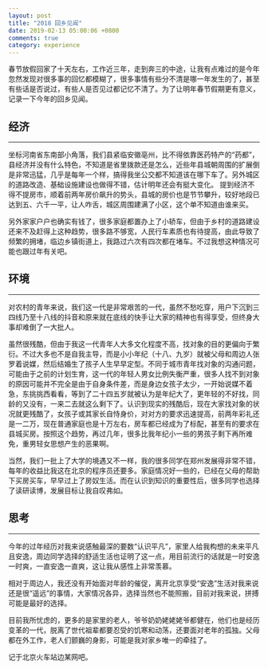 ```yaml
---
layout: post
title: "2018 回乡见闻"
date: 2019-02-13 05:00:06 +0800
comments: true
category: experience
---
```


春节放假回家了十天左右，工作近三年，走到奔三的中途，让我有点难过的是今年忽然发现对很多事的回忆都模糊了，很多事情有些分不清是哪一年发生的了，甚至有些话是否说过，有些人是否见过都记忆不清了。为了让明年春节假期更有意义，记录一下今年的回乡见闻。

## 经济
---
坐标河南省东南部小角落，我们县紧临安徽亳州，比不得依靠医药特产的“药都”，县经济并没有什么特色，不知道是省里拨款还是怎么，近些年县城朝周围的扩展倒是非常迅猛，几乎是每年一个样，搞得我坐公交都不知道该在哪下车了。另外城区的道路改造、基础设施建设也做得不错，估计明年还会有挺大变化。
提到经济不得不提房市，顺着前两年房价飙升的势头，县城的房价也是节节攀升，较好地段已达到五、六千一平，让人咋舌，城区周围建满了小区，这个单不知道由谁来买。

另外家家户户也确实有钱了，很多家庭都置办上了小轿车，但由于乡村的道路建设还来不及赶得上这种趋势，很多路不够宽，人民行车素质也有待提高，由此导致了频繁的拥堵，临边乡镇街道上，我路过六次有四次都在堵车。不过我想这种情况可能也跟过年有关吧。

## 环境
---
对农村的青年来说，我们这一代是非常艰苦的一代，虽然不愁吃穿，用户下沉到三四线乃至十八线的抖音和原来就在底线的快手让大家的精神也有得享受，但终身大事却难倒了一大批人。

虽然很残酷，但由于我这一代青年人大多文化程度不高，找对象的目的更偏向于繁衍。不过大多也不是自我主导，而是小小年纪（十八、九岁）就被父母和周边人张罗着说媒，然后结婚生了孩子人生早早定型。不同于城市青年找对象的沟通问题，可能由于之前的计划生育，这一代的年轻人男女比例失衡严重，很多人找不到对象的原因可能并不完全是由于自身条件差，而是身边女孩子太少，一开始说媒不着急，东挑挑西看看，等到了二十四五岁就被认为是年纪大了，更年轻的不好找，同龄的又没有，一来二去就这么剩下了。认识到现实的残酷后，现在大家找对象的状况就更残酷了，女孩子或其家长自恃身价，对对方的要求迅速提高，前两年彩礼还是一二万，现在普通家庭也是十万左右，房车都已经成为了标配，甚至有的要求在县城买房。按照这个趋势，再过几年，很多比我年纪小一些的男孩子剩下再所难免，重男轻女思想产生的恶果啊。

当然，我们一批上了大学的境遇又不一样，我的很多同学在郑州发展得非常不错，每年的收益比我这在北京的程序员还要多。家庭情况好一些的，已经在父母的帮助下买房买车，早早过上了房奴生活。而在认识到知识的重要性后，很多同学也选择了读研读博，发展目标让我自叹弗如。

## 思考
---
今年的过年经历对我来说感触最深的要数“认识平凡”，家里人给我构想的未来平凡且安逸，周边同学选择的舒适生活也证明了这一点，用目前流行的话就是一时安逸一时爽，一直安逸一直爽，这让我从感性上非常羡慕。

相对于周边人，我还没有开始面对年龄的催促，离开北京享受“安逸”生活对我来说还是很“遥远”的事情，大家情况各异，选择当然也不能照搬，目前对我来说，拼搏可能是最好的选择。

目前我所忧虑的，更多的是家里的老人，爷爷奶奶姥姥姥爷都健在，他们也是经历变革的一代，脱离了世代祖辈都要忍受的饥寒和动荡，还要面对老年的孤独。父母都在外工作，老人们颤巍的身影，可能是我对家乡唯一的牵挂了。

记于北京火车站边某网吧。